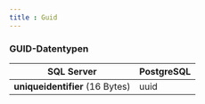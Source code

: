 ```yaml
---
title : Guid
---
```


### GUID-Datentypen

| SQL Server | PostgreSQL |
|-----|-----|
| **uniqueidentifier** (16 Bytes) | uuid |